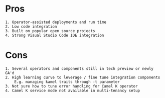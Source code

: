 # Pros
    1. Operator-assisted deployments and run time
    2. Low code integration
    3. Built on popular open source projects
    4. Strong Visual Studio Code IDE integration

# Cons
    1. Several operators and components still in tech preview or newly GA'd
    2. High learning curve to leverage / fine tune integration components
        E.g. managing kamel traits through -t parameter
    3. Not sure how to tune error handling for Camel K operator
    4. Camel K service mode not available in multi-tenancy setup
